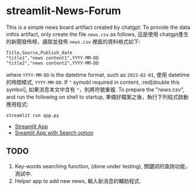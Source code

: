 # streamlit-News-Forum

This is a simple news board artifact created by chatgpt. To provide the data inthis artifact, only create the file `news.csv` as follows, 這是使用 chatgpt產生的新聞發佈榜，讀取並發佈 `news.csv` 裡面的資料格式如下:
```
Title,Source,Publish_date
"title1","news content1",YYYY-MM-DD
"title2","news content2",YYYY-MM-DD
```
where `YYYY-MM-DD` is the datetime format, such as `2023-02-01`, 使用 datetime 的時間模式, `YYYY-MM-DD`. If `"` symobl required in content, :red[double this symbol], 如果消息本文中含有 `"`，則將符號重複.
To prepare the "news.csv", and run the following on shell to startup, 準備好檔案之後，執行下列程式啟動應用程式:
```
streamlit run app.py
```
- [Streamlit App](https://cchuang2009-streamlit-news-forum-app-9ayjmo.streamlit.app/)
- [Sreamlit App with Search option](https://cchuang2009-streamlit-news-forum-app-2-ednjz9.streamlit.app/)

TODO
---
1. Key-words searching function, (done under testing),  關鍵詞的查詢功能，測試中.
2. Helper app to add new news, 輸入新消息的輔助程式.

